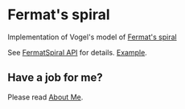 ﻿# Fermat's spiral

Implementation of Vogel's model of [Fermat's spiral](https://en.wikipedia.org/wiki/Fermat's_spiral)

See [FermatSpiral API](https://raw.githack.com/anhr/egocentricUniverse/fermatSpiral/jsdoc/index.html) for details.
[Example](https://raw.githack.com/anhr/egocentricUniverse/fermatSpiral/Examples/index.html).

 ## Have a job for me?
Please read [About Me](https://anhr.github.io/AboutMe/).
